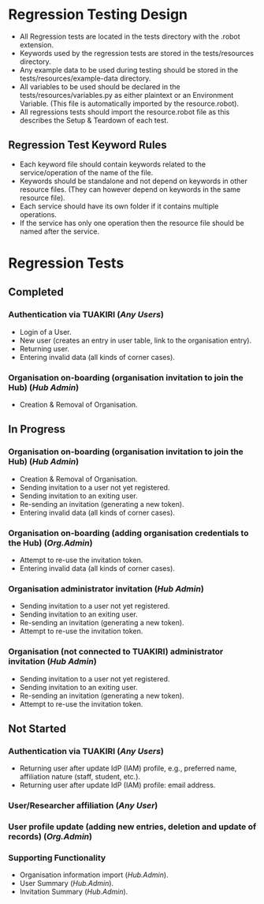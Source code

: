 # Regression Testing Design
 - All Regression tests are located in the tests directory with the .robot extension.
 - Keywords used by the regression tests are stored in the tests/resources directory.
 - Any example data to be used during testing should be stored in the tests/resources/example-data directory.
 - All variables to be used should be declared in the tests/resources/variables.py as either plaintext or an Environment Variable. (This file is automatically imported by the resource.robot).
 - All regressions tests should import the resource.robot file as this describes the Setup & Teardown of each test.

## Regression Test Keyword Rules
 - Each keyword file should contain keywords related to the service/operation of the name of the file.
 - Keywords should be standalone and not depend on keywords in other resource files. (They can however depend on keywords in the same resource file).
 - Each service should have its own folder if it contains multiple operations.
 - If the service has only one operation then the resource file should be named after the service.

# Regression Tests
## Completed
### Authentication via TUAKIRI (_Any Users_)
 - Login of a User.
 - New user (creates an entry in user table, link to the organisation entry).
 - Returning user.
 - Entering invalid data (all kinds of corner cases).

### Organisation on-boarding (organisation invitation to join the Hub) (_Hub Admin_)
 - Creation & Removal of Organisation.

## In Progress
### Organisation on-boarding (organisation invitation to join the Hub) (_Hub Admin_)
 - Creation & Removal of Organisation.
 - Sending invitation to a user not yet registered.
 - Sending invitation to an exiting user.
 - Re-sending an invitation (generating a new token).
 - Entering invalid data (all kinds of corner cases).

### Organisation on-boarding (adding organisation credentials to the Hub) (_Org.Admin_)
 - Attempt to re-use the invitation token.
 - Entering invalid data (all kinds of corner cases).

### Organisation administrator invitation (_Hub Admin_)
 - Sending invitation to a user not yet registered.
 - Sending invitation to an exiting user.
 - Re-sending an invitation (generating a new token).
 - Attempt to re-use the invitation token.

### Organisation (not connected to TUAKIRI) administrator invitation (_Hub Admin_)
 - Sending invitation to a user not yet registered.
 - Sending invitation to an exiting user.
 - Re-sending an invitation (generating a new token).
 - Attempt to re-use the invitation token.

## Not Started
### Authentication via TUAKIRI (_Any Users_)
 - Returning user after update IdP (IAM) profile, e.g., preferred name, affiliation nature (staff, student, etc.).
 - Returning user after update IdP (IAM) profile: email address.

### User/Researcher affiliation (_Any User_)

### User profile update (adding new entries, deletion and update of records) (_Org.Admin_)

### Supporting Functionality
 - Organisation information import (_Hub.Admin_).
 - User Summary (_Hub.Admin_).
 - Invitation Summary (_Hub.Admin_).